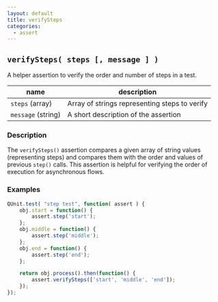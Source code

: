 ```yaml
---
layout: default
title: verifySteps
categories:
  - assert
---
```


## `verifySteps( steps [, message ] )`

A helper assertion to verify the order and number of steps in a test.

| name               | description                          |
|--------------------|--------------------------------------|
| `steps` (array)    | Array of strings representing steps to verify |
| `message` (string) | A short description of the assertion |
	
### Description

The `verifySteps()` assertion compares a given array of string values (representing steps) and compares them with the order and values of previous `step()` calls. This assertion is helpful for verifying the order of execution for asynchronous flows.

### Examples

```js
QUnit.test( "step test", function( assert ) {
	obj.start = function() {
		assert.step('start');
	};
	obj.middle = function() {
		assert.step('middle');
	};
	obj.end = function() {
		assert.step('end');
	};

	return obj.process().then(function() {
		assert.verifySteps(['start', 'middle', 'end']);
	});
});
```
